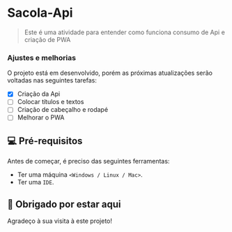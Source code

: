 # Sacola-Api

> Este é uma atividade para entender como funciona consumo de Api e criação de PWA

### Ajustes e melhorias

O projeto está em desenvolvido, porém as próximas atualizações serão voltadas nas seguintes tarefas:

- [x] Criação da Api
- [ ] Colocar títulos e textos
- [ ] Criação de cabeçalho e rodapé
- [ ] Melhorar o PWA

## 💻 Pré-requisitos

Antes de começar, é preciso das seguintes ferramentas:

* Ter uma máquina `<Windows / Linux / Mac>`.
* Ter uma `IDE`.

## 🤝 Obrigado por estar aqui

Agradeço à sua visita à este projeto!
